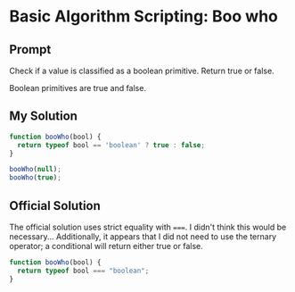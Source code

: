 # Basic Algorithm Scripting: Boo who

## Prompt
Check if a value is classified as a boolean primitive. Return true or false.

Boolean primitives are true and false.

## My Solution
```JavaScript
function booWho(bool) {
  return typeof bool == 'boolean' ? true : false;
}

booWho(null);
booWho(true);
```

## Official Solution

The official solution uses strict equality with `===`. I didn't think this would be necessary... Additionally, it appears that I did not need to use the ternary operator; a conditional will return either true or false.

```JavaScript
function booWho(bool) {
  return typeof bool === "boolean";
}
```